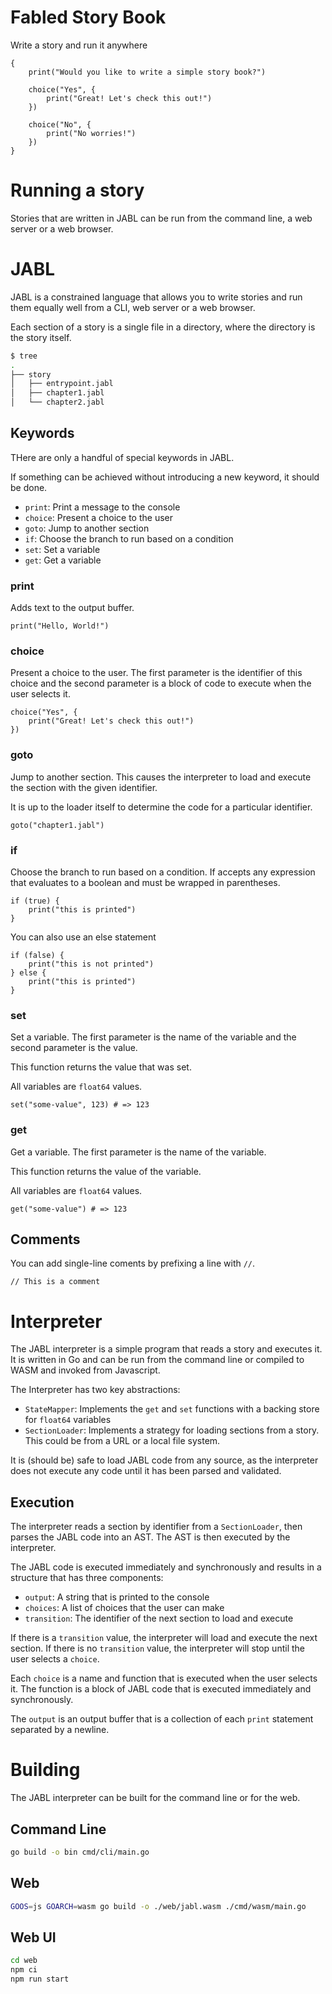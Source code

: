 # Fabled Story Book

Write a story and run it anywhere

```jabl
{
    print("Would you like to write a simple story book?")

    choice("Yes", {
        print("Great! Let's check this out!")
    })

    choice("No", {
        print("No worries!")
    })
}
```

# Running a story

Stories that are written in JABL can be run from the command line, a web server or a web browser.

# JABL

JABL is a constrained language that allows you to write stories and run them equally well from a CLI, web server or a web browser.

Each section of a story is a single file in a directory, where the directory is the story itself.

```sh
$ tree
.
├── story
│   ├── entrypoint.jabl
│   ├── chapter1.jabl
│   └── chapter2.jabl
```

## Keywords

THere are only a handful of special keywords in JABL.

If something can be achieved without introducing a new keyword, it should be done.

- `print`: Print a message to the console
- `choice`: Present a choice to the user
- `goto`: Jump to another section
- `if`: Choose the branch to run based on a condition
- `set`: Set a variable
- `get`: Get a variable

### print

Adds text to the output buffer.

```jabl
print("Hello, World!")
```

### choice

Present a choice to the user. The first parameter is the identifier of this choice and the second parameter is a block of code to execute when the user selects it.

```jabl
choice("Yes", {
    print("Great! Let's check this out!")
})
```

### goto

Jump to another section. This causes the interpreter to load and execute the section with the given identifier.

It is up to the loader itself to determine the code for a particular identifier.

```jabl
goto("chapter1.jabl")
```

### if

Choose the branch to run based on a condition. If accepts any expression that evaluates to a boolean and must be wrapped in parentheses.

```jabl
if (true) {
    print("this is printed")
}
```
You can also use an else statement

```jabl
if (false) {
    print("this is not printed")
} else {
    print("this is printed")
}
```

### set

Set a variable. The first parameter is the name of the variable and the second parameter is the value.

This function returns the value that was set.

All variables are `float64` values.

```jabl
set("some-value", 123) # => 123
```

### get

Get a variable. The first parameter is the name of the variable.

This function returns the value of the variable.

All variables are `float64` values.

```jabl
get("some-value") # => 123
```

## Comments

You can add single-line coments by prefixing a line with `//`.

```jabl
// This is a comment
```

# Interpreter

The JABL interpreter is a simple program that reads a story and executes it. It is written in Go and can be run from the command line or compiled to WASM and invoked from Javascript.

The Interpreter has two key abstractions:

- `StateMapper`: Implements the `get` and `set` functions with a backing store for `float64` variables
- `SectionLoader`: Implements a strategy for loading sections from a story. This could be from a URL or a local file system.

It is (should be) safe to load JABL code from any source, as the interpreter does not execute any code until it has been parsed and validated.

## Execution

The interpreter reads a section by identifier from a `SectionLoader`, then parses the JABL code into an AST. The AST is then executed by the interpreter.

The JABL code is executed immediately and synchronously and results in a structure that has three components:

- `output`: A string that is printed to the console
- `choices`: A list of choices that the user can make
- `transition`: The identifier of the next section to load and execute

If there is a `transition` value, the interpreter will load and execute the next section. If there is no `transition` value, the interpreter will stop until the user selects a `choice`.

Each `choice` is a name and function that is executed when the user selects it. The function is a block of JABL code that is executed immediately and synchronously.

The `output` is an output buffer that is a collection of each `print` statement separated by a newline.

# Building

The JABL interpreter can be built for the command line or for the web.

## Command Line

```sh
go build -o bin cmd/cli/main.go
```

## Web

```sh
GOOS=js GOARCH=wasm go build -o ./web/jabl.wasm ./cmd/wasm/main.go
```

## Web UI

```sh
cd web
npm ci
npm run start
```